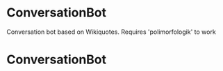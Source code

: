 # ConversationBot
Conversation bot based on Wikiquotes. Requires 'polimorfologik' to work
# ConversationBot
